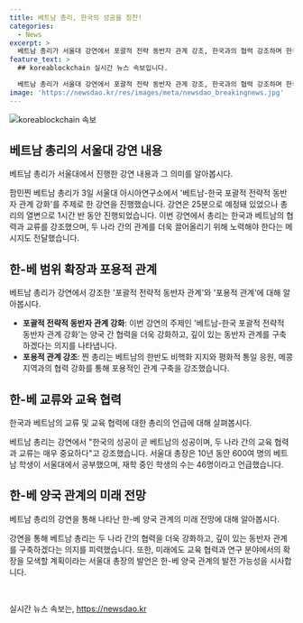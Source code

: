 ```yaml
---
title: 베트남 총리, 한국의 성공을 칭찬!
categories:
  - News
excerpt: >
  베트남 총리가 서울대 강연에서 포괄적 전략 동반자 관계 강조, 한국과의 협력 강조하며 한국과의 관계를 더 발전시키기 위한 노력을 당부했다. 또한 베트남의 특정한 문제들을 해결하기 위한 양국 간의 협력을 강조하고, 양국의 교육 및 연구 협력을 더욱 강화할 것을 화답했다. 강연은 예정된 25분 대신 1시간 반 동안 진행되었으며, 베트남 총리의 열변으로 이목을 끌었다.
feature_text: >
  ## koreablockchain 실시간 뉴스 속보입니다.

  베트남 총리가 서울대 강연에서 포괄적 전략 동반자 관계 강조, 한국과의 협력 강조하며 한국과의 관계를 더 발전시키기 위한 노력을 당부했다. 또한 베트남의 특정한 문제들을 해결하기 위한 양국 간의 협력을 강조하고, 양국의 교육 및 연구 협력을 더욱 강화할 것을 화답했다. 강연은 예정된 25분 대신 1시간 반 동안 진행되었으며, 베트남 총리의 열변으로 이목을 끌었다.
image: 'https://newsdao.kr/res/images/meta/newsdao_breakingnews.jpg'
---
```


<p><img src="https://newsdao.kr/res/images/meta/newsdao_breakingnews.jpg" alt="koreablockchain 속보" /></p>

<h2 data-ke-size="size26">베트남 총리의 서울대 강연 내용</h2>

<p>베트남 총리가 서울대에서 진행한 강연 내용과 그 의미를 알아봅시다.</p>

<p data-ke-size="size16">팜민찐 베트남 총리가 3일 서울대 아시아연구소에서 '베트남-한국 포괄적 전략적 동반자 관계 강화'를 주제로 한 강연을 진행했습니다. 강연은 25분으로 예정돼 있었으나 총리의 열변으로 1시간 반 동안 진행되었습니다. 이번 강연에서 총리는 한국과 베트남의 협력과 교류를 강조했으며, 두 나라 간의 관계를 더욱 끌어올리기 위해 노력해야 한다는 메시지도 전달했습니다.</p>

<h2 data-ke-size="size26">한-베 범위 확장과 포용적 관계</h2>

<p>베트남 총리가 강연에서 강조한 '포괄적 전략적 동반자 관계'와 '포용적 관계'에 대해 알아봅시다.</p>

<ul>
  <li><b>포괄적 전략적 동반자 관계 강화</b>: 이번 강연의 주제인 '베트남-한국 포괄적 전략적 동반자 관계 강화'는 양국 간 협력을 더욱 강화하고, 깊이 있는 동반자 관계를 구축하겠다는 의지를 나타냅니다.</li>
  <li><b>포용적 관계 강조</b>: 찐 총리는 베트남의 한반도 비핵화 지지와 평화적 통일 응원, 메콩 지역과의 협력 강화를 통해 포용적인 관계 구축을 강조했습니다.</li>
</ul>

<h2 data-ke-size="size26">한-베 교류와 교육 협력</h2>

<p>한국과 베트남의 교류 및 교육 협력에 대한 총리의 언급에 대해 살펴봅시다.</p>

<p data-ke-size="size16">베트남 총리는 강연에서 "한국의 성공이 곧 베트남의 성공이며, 두 나라 간의 교육 협력과 교류는 매우 중요하다"고 강조했습니다. 서울대 총장은 10년 동안 600여 명의 베트남 학생이 서울대에서 공부했으며, 재학 중인 학생의 수는 46명이라고 언급했습니다.</p>

<h2 data-ke-size="size26">한-베 양국 관계의 미래 전망</h2>

<p>베트남 총리의 강연을 통해 나타난 한-베 양국 관계의 미래 전망에 대해 알아봅시다.</p>

<p data-ke-size="size16">강연을 통해 베트남 총리는 두 나라 간의 협력을 더욱 강화하고, 깊이 있는 동반자 관계를 구축하겠다는 의지를 피력했습니다. 또한, 미래에도 교육 협력과 연구 분야에서의 확장을 모색할 계획이라는 서울대 총장의 발언은 한-베 양국 관계의 발전 가능성을 시사합니다.</p>

<p data-ke-size="size16">&nbsp;</p>
실시간 뉴스 속보는, <a href="https://newsdao.kr" rel="dofollow">https://newsdao.kr</a>


